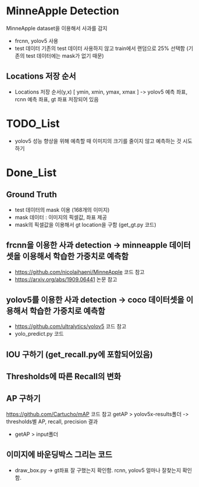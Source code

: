 # MinneApple Detection

MinneApple dataset을 이용해서 사과를 감지

- frcnn, yolov5 사용
- test 데이터 기존의 test 데이터 사용하지 않고 train에서 랜덤으로 25% 선택함 (기존의 test 데이터에는 mask가 없기 때문)



## Locations 저장 순서 
- Locations 저장 순서(y,x) [ ymin, xmin, ymax, xmax ] 
  -> yolov5 예측 좌표, rcnn 예측 좌표, gt 좌표 저장되어 있음 




# TODO_List
- yolov5 성능 향상을 위해 예측할 때 이미지의 크기를 줄이지 않고 예측하는 것 시도하기




# Done_List

## Ground Truth
 - test 데이터의 mask 이용 (168개의 이미지)
 - mask 데이터 : 이미지의 픽셀값, 좌표 제공
 - mask의 픽셀값을 이용해서 gt location을 구함 (get_gt.py 코드)

## frcnn을 이용한 사과 detection -> minneapple 데이터셋을 이용해서 학습한 가중치로 예측함
 - https://github.com/nicolaihaeni/MinneApple 코드 참고
 - https://arxiv.org/abs/1909.06441 논문 참고

## yolov5를 이용한 사과 detection -> coco 데이터셋을 이용해서 학습한 가중치로 예측함
 - https://github.com/ultralytics/yolov5 코드 참고
 - yolo_predict.py 코드
 
## IOU 구하기 (get_recall.py에 포함되어있음)
 
## Thresholds에 따른 Recall의 변화 

## AP 구하기
https://github.com/Cartucho/mAP 코드 참고
getAP > yolov5x-results폴더 -> thresholds별 AP, recall, precision 결과
- getAP > input폴더 

## 이미지에 바운딩박스 그리는 코드
- draw_box.py -> gt좌표 잘 구했는지 확인함. rcnn, yolov5 얼마나 잘찾는지 확인함.




 
